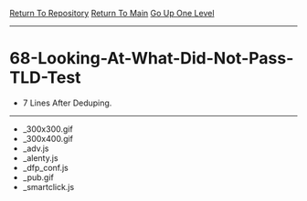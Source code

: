 [Return To Repository](https://github.com/deathbybandaid/piholeparser/)
[Return To Main](https://github.com/deathbybandaid/piholeparser/blob/master/RecentRunLogs/Mainlog.md)
[Go Up One Level](https://github.com/deathbybandaid/piholeparser/blob/master/RecentRunLogs/TopLevelScripts/.md)
____________________________________
# 68-Looking-At-What-Did-Not-Pass-TLD-Test
* 7 Lines After Deduping. 
____________________________________________________
* _300x300.gif
* _300x400.gif
* _adv.js
* _alenty.js
* _dfp_conf.js
* _pub.gif
* _smartclick.js
